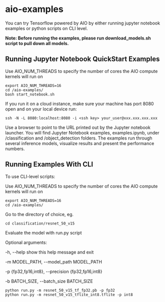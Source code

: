 # aio-examples

You can try Tensorflow powered by AIO by either running jupyter notebook examples or python scripts on CLI level. 

**Note: Before running the examples, please run download_models.sh script to pull down all models.**

## Running Jupyter Notebook QuickStart Examples

Use AIO_NUM_THREADS to specify the number of cores the AIO compute kernels will run on
```
export AIO_NUM_THREADS=16
cd /aio-examples/
bash start_notebook.sh
```

If you run it on a cloud instance, make sure your machine has port 8080 open and on your local device run:
```
ssh -N -L 8080:localhost:8080 -i <ssh key> your_user@xxx.xxx.xxx.xxx
```

Use a browser to point to the URL printed out by the Jupyter notebook launcher. You will find 
Jupyter Notebook examples, examples.ipynb, under /classification and /object_detection folders.
The examples run through several inference models, visualize results and present the performance
numbers.

## Running Examples With CLI
To use CLI-level scripts:

Use AIO_NUM_THREADS to specify the number of cores the AIO compute kernels will run on
```
export AIO_NUM_THREADS=16
cd /aio-examples/
```

Go to the directory of choice, eg.
```
cd classification/resnet_50_v15
```
Evaluate the model with run.py script

Optional arguments:

  -h, --help            show this help message and exit
  
  -m MODEL_PATH, --model_path MODEL_PATH
                        
  -p {fp32,fp16,int8}, --precision {fp32,fp16,int8}
                        
  -b BATCH_SIZE, --batch_size BATCH_SIZE

```
python run.py -m resnet_50_v15_tf_fp32.pb -p fp32
python run.py -m resnet_50_v15_tflite_int8.tflite -p int8
```
